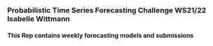 ### Probabilistic Time Series Forecasting Challenge WS21/22 Isabelle Wittmann

#### This Rep contains weekly forecasting models and submissions
